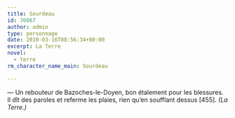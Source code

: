 ```yaml
---
title: Sourdeau
id: 76067
author: admin
type: personnage
date: 2010-03-16T08:56:34+00:00
excerpt: La Terre
novel:
  - terre
rm_character_name_main: Sourdeau

---
```

— Un rebouteur de Bazoches-le-Doyen, bon étalement pour les blessures. Il dît des paroles et referme les plaies, rien qu&rsquo;en soufflant dessus [455]. _(La Terre.)_
